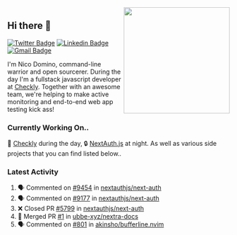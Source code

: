 <img align="right" src="https://user-images.githubusercontent.com/7415984/172472491-91b16eac-fa22-4ecf-92df-d687139fd1f9.gif" width="240" />

## Hi there 👋

[![Twitter Badge](https://img.shields.io/badge/-@ndom91-1ca0f1?style=flat-square&labelColor=1ca0f1&logo=twitter&logoColor=white&link=https://twitter.com/ndom91)](https://twitter.com/ndom91) [![Linkedin Badge](https://img.shields.io/badge/-ndom91-blue?style=flat-square&logo=Linkedin&logoColor=white&link=https://www.linkedin.com/in/ndom91/)](https://www.linkedin.com/in/ndom91/) [![Gmail Badge](https://img.shields.io/badge/-yo@ndo.dev-c14438?style=flat-square&logo=mail.ru&logoColor=white&link=mailto:yo@ndo.dev)](mailto:yo@ndo.dev)

I'm Nico Domino, command-line warrior and open sourcerer. During the day I'm a fullstack javascript developer at [Checkly](https://checklyhq.com). Together with an awesome team, we're helping to make active monitoring and end-to-end web app testing kick ass!

### Currently Working On..

🦝 [Checkly](https://checklyhq.com) during the day, 🔒 [NextAuth.js](https://github.com/nextauthjs/next-auth) at night. As well as various side projects that you can find listed below..

<!--START_SECTION_PROFILE_VIEWS:readme-info-->
<!--END_SECTION_PROFILE_VIEWS:readme-info-->

<!--START_SECTION_DAILY_COMMIT:readme-info-->
<!--END_SECTION_DAILY_COMMIT:readme-info-->

<!--START_SECTION_WEEKLY_COMMIT:readme-info-->
<!--END_SECTION_WEEKLY_COMMIT:readme-info-->

### Latest Activity

<!--START_SECTION:activity-->
1. 🗣 Commented on [#9454](https://github.com/nextauthjs/next-auth/issues/9454#issuecomment-1872216866) in [nextauthjs/next-auth](https://github.com/nextauthjs/next-auth)
2. 🗣 Commented on [#9177](https://github.com/nextauthjs/next-auth/issues/9177#issuecomment-1872216386) in [nextauthjs/next-auth](https://github.com/nextauthjs/next-auth)
3. ❌ Closed PR [#5799](https://github.com/nextauthjs/next-auth/pull/5799) in [nextauthjs/next-auth](https://github.com/nextauthjs/next-auth)
4. 🎉 Merged PR [#1](https://github.com/ubbe-xyz/nextra-docs/pull/1) in [ubbe-xyz/nextra-docs](https://github.com/ubbe-xyz/nextra-docs)
5. 🗣 Commented on [#801](https://github.com/akinsho/bufferline.nvim/issues/801#issuecomment-1872175598) in [akinsho/bufferline.nvim](https://github.com/akinsho/bufferline.nvim)
<!--END_SECTION:activity-->
